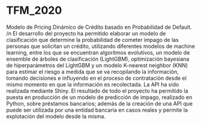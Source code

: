 # TFM_2020
Modelo de Pricing Dinámico de Crédito basado en Probabilidad de Default. /n
El desarrollo del proyecto ha permitido elaborar un modelo de clasificación que determine la probabilidad de cometer impago de las personas que solicitan un crédito, utilizando diferentes modelos de machine learning, entre los que se encuentran algoritmos evolutivos, un modelo de ensemble de árboles de clasificación (LightGBM), optimización bayesiana de hiperparámetros del LightGBM y un modelo K-nearest neighbor (KNN) para estimar el riesgo a medida que se va recopilando la información, tomando decisiones e influyendo en el proceso de contratación desde el mismo momento en que la información es recolectada. La API ha sido realizada mediante Shiny. El resultado de todo el proyecto ha permitido la puesta en producción de un modelo de predicción de impago, realizado en Python, sobre préstamos bancarios; además de la creación de una API que puede ser utilizada por una entidad bancaria en casos reales y permite la explotación del modelo desde la misma.
